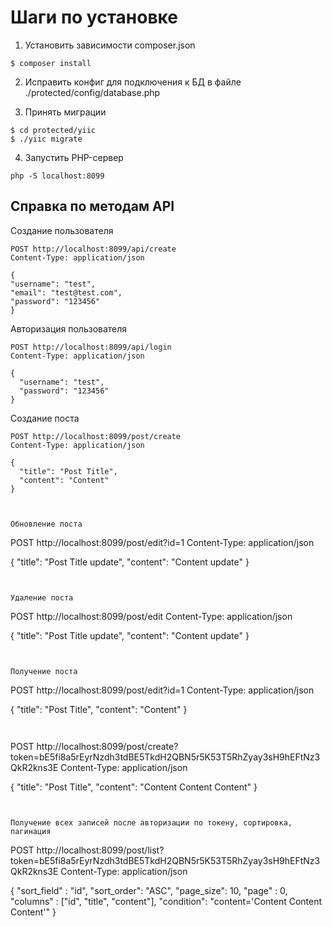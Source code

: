 # Шаги по установке

1. Установить зависимости composer.json
```
$ composer install
```

2. Исправить конфиг для подключения к БД в файле ./protected/config/database.php

3. Принять миграции
```
$ cd protected/yiic
$ ./yiic migrate
```
4. Запустить PHP-сервер
```
php -S localhost:8099
```

## Справка по методам API
Создание пользователя
```
POST http://localhost:8099/api/create
Content-Type: application/json

{
"username": "test",
"email": "test@test.com",
"password": "123456"
}
```


Авторизация пользователя
```
POST http://localhost:8099/api/login
Content-Type: application/json

{
  "username": "test",
  "password": "123456"
}
```


Создание поста
```
POST http://localhost:8099/post/create
Content-Type: application/json

{
  "title": "Post Title",
  "content": "Content"
}



Обновление поста
```
POST http://localhost:8099/post/edit?id=1
Content-Type: application/json

{
  "title": "Post Title update",
  "content": "Content update"
}
```


Удаление поста
```
POST http://localhost:8099/post/edit
Content-Type: application/json

{
  "title": "Post Title update",
  "content": "Content update"
}
```


Получение поста
```
POST http://localhost:8099/post/edit?id=1
Content-Type: application/json

{
  "title": "Post Title",
  "content": "Content"
}
```


```
POST http://localhost:8099/post/create?token=bE5fi8a5rEyrNzdh3tdBE5TkdH2QBN5r5K53T5RhZyay3sH9hEFtNz3QkR2kns3E
Content-Type: application/json

{
  "title": "Post Title",
  "content": "Content Content Content"
}
```


Получение всех записей после авторизации по токену, сортировка, пагинация
```
POST http://localhost:8099/post/list?token=bE5fi8a5rEyrNzdh3tdBE5TkdH2QBN5r5K53T5RhZyay3sH9hEFtNz3QkR2kns3E
Content-Type: application/json

{
  "sort_field" : "id",
  "sort_order": "ASC",
  "page_size": 10,
  "page" : 0,
  "columns" : ["id", "title", "content"],
  "condition": "content='Content Content Content'"
}
```
